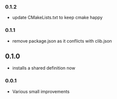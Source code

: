 ### 0.1.2

* update CMakeLists.txt to keep cmake happy

### 0.1.1

* remove package.json as it conflicts with clib.json

## 0.1.0

* installs a shared definition now


### 0.0.1

* Various small improvements
